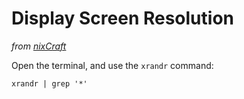 # Display Screen Resolution

*from [nixCraft](http://www.cyberciti.biz/faq/how-do-i-find-out-screen-resolution-of-my-linux-desktop/)*

Open the terminal, and use the `xrandr` command:

```
xrandr | grep '*'
```
